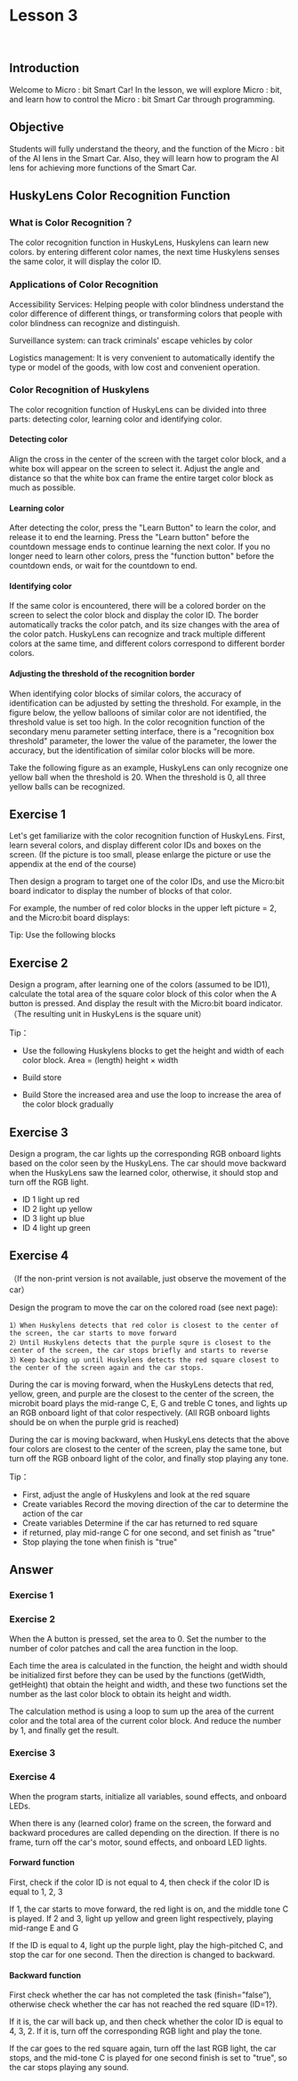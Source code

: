# Lesson 3
 
 

## Introduction
<P>
Welcome to Micro : bit Smart Car! In the lesson, we will explore Micro : bit, and learn how to control the Micro : bit Smart Car through programming.
<P>

## Objective
<P>
Students will fully understand the theory, and the function of the Micro : bit of the AI lens in the Smart Car. Also, they will learn how to program the AI lens for achieving more functions of the Smart Car.
<P>

## HuskyLens Color Recognition Function
### What is Color Recognition？
<P>
The color recognition function in HuskyLens, Huskylens can learn new colors. by entering different color names, the next time Huskylens senses the same color, it will display the color ID.
<P>

### Applications of Color Recognition
<P>
Accessibility Services: Helping people with color blindness understand the color difference of different things, or transforming colors that people with color blindness can recognize and distinguish.  
<P>
<P>
Surveillance system: can track criminals' escape vehicles by color
<P>
<P>
Logistics management: It is very convenient to automatically identify the type or model of the goods, with low cost and convenient operation. 
<P>

### Color Recognition of Huskylens
<P>
The color recognition function of HuskyLens can be divided into three parts: detecting color, learning color and identifying color.
<P>

#### Detecting color
<P>
Align the cross in the center of the screen with the target color block, and a white box will appear on the screen to select it. Adjust the angle and distance so that the white box can frame the entire target color block as much as possible. 
<P>

#### Learning color
<P>
After detecting the color, press the "Learn Button" to learn the color, and release it to end the learning. Press the "Learn button" before the countdown message ends to continue learning the next color. If you no longer need to learn other colors, press the "function button" before the countdown ends, or wait for the countdown to end.
<P>

#### Identifying color
<P>
If the same color is encountered, there will be a colored border on the screen to select the color block and display the color ID. The border automatically tracks the color patch, and its size changes with the area of the color patch. HuskyLens can recognize and track multiple different colors at the same time, and different colors correspond to different border colors.
<P>

#### Adjusting the threshold of the recognition border
<P>
When identifying color blocks of similar colors, the accuracy of identification can be adjusted by setting the threshold. For example, in the figure below, the yellow balloons of similar color are not identified, the threshold value is set too high. In the color recognition function of the secondary menu parameter setting interface, there is a "recognition box threshold" parameter, the lower the value of the parameter, the lower the accuracy, but the identification of similar color blocks will be more.
<P>
<P>
Take the following figure as an example, HuskyLens can only recognize one yellow ball when the threshold is 20. When the threshold is 0, all three yellow balls can be recognized.
<P>

## Exercise 1
<P>
Let's get familiarize with the color recognition function of HuskyLens. First, learn several colors, and display different color IDs and boxes on the screen. (If the picture is too small, please enlarge the picture or use the appendix at the end of the course)
<P>
<P>
Then design a program to target one of the color IDs, and use the Micro:bit board indicator to display the number of blocks of that color.
<P>
<P>
For example, the number of red color blocks in the upper left picture = 2, and the Micro:bit board displays:
<P>
<P>
Tip: Use the following blocks
<P>

## Exercise 2
<P>
Design a program, after learning one of the colors (assumed to be ID1), calculate the total area of the square color block of this color when the A button is pressed. And display the result with the Micro:bit board indicator.（The resulting unit in HuskyLens is the square unit） 
<P>
<P>
Tip：
<P>

+ Use the following Huskylens blocks to get the height and width of each color block. Area = (length) height × width     
 
+ Build   store  
+ Build   Store the increased area and use the loop to increase the area of the color block gradually  

## Exercise 3
<P>
Design a program, the car lights up the corresponding RGB onboard lights based on the color seen by the HuskyLens. The car should move backward when the HuskyLens saw the learned color, otherwise, it should stop and turn off the RGB light.		
<P>

+ ID 1 light up red
+ ID 2 light up yellow
+ ID 3 light up blue
+ ID 4 light up green

## Exercise 4
<P>
（If the non-print version is not available, just observe the movement of the car）
<P>
<P>
Design the program to move the car on the colored road (see next page):
<P>

    1）When Huskylens detects that red color is closest to the center of the screen, the car starts to move forward
    2）Until Huskylens detects that the purple squre is closest to the center of the screen, the car stops briefly and starts to reverse
    3）Keep backing up until Huskylens detects the red square closest to the center of the screen again and the car stops.

<P>
During the car is moving forward, when the HuskyLens detects that red, yellow, green, and purple are the closest to the center of the screen, the microbit board plays the mid-range C, E, G and treble C tones, and lights up an RGB onboard light of that color respectively. (All RGB onboard lights should be on when the purple grid is reached)
<P>
<P>
During the car is moving backward, when HuskyLens detects that the above four colors are closest to the center of the screen, play the same tone, but turn off the RGB onboard light of the color, and finally stop playing any tone.
<P>
<P>
Tip：
<P>

+ First, adjust the angle of Huskylens and look at the red square
+ Create variables   Record the moving direction of the car to determine the action of the car
+ Create variables   Determine if the car has returned to red square
+ if returned, play mid-range C for one second, and  set finish as "true"
+ Stop playing the tone when finish is "true"

## Answer
### Exercise 1


### Exercise 2
<P>
When the A button is pressed, set the area to 0. Set the number to the number of color patches and call the area function in the loop.
<P>
<P>
Each time the area is calculated in the function, the height and width should be initialized first before they can be used by the functions (getWidth, getHeight) that obtain the height and width, and these two functions set the number as the last color block to obtain its height and width.
<P>
<P>
The calculation method is using a loop to sum up the area of the current color and the total area of the current color block. And reduce the number by 1, and finally get the result.
<P>

### Exercise 3

### Exercise 4
<P>
When the program starts, initialize all variables, sound effects, and onboard LEDs.
<P>
<P>
When there is any (learned color) frame on the screen, the forward and backward procedures are called depending on the direction. If there is no frame, turn off the car's motor, sound effects, and onboard LED lights.
<P>

#### Forward function
<P>
First, check if the color ID is not equal to 4, then  check if the color ID is equal to 1, 2, 3
<P>
<P>
If 1, the car starts to move forward, the red light is on, and the middle tone C is played. If 2 and 3, light up yellow and green light respectively, playing mid-range E and G
<P>
<P>
If the ID is equal to 4, light up the purple light, play the high-pitched C, and stop the car for one second. Then the direction is changed to backward.
<P>

#### Backward function
<P>
First check whether the car has not completed the task (finish=”false”), otherwise check whether the car has not reached the red square (ID=1?).
<P>
<P>
If it is, the car will back up, and then check whether the color ID is equal to 4, 3, 2. If it is, turn off the corresponding RGB light and play the tone.
<P>
<P>
If the car goes to the red square again, turn off the last RGB light, the car stops, and the mid-tone C is played for one second finish is set to "true", so the car stops playing any sound.
<P>
